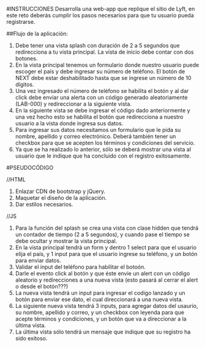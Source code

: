 #INSTRUCCIONES
Desarrolla una web-app que replique el sitio de Lyft, en este reto deberás cumplir los pasos necesarios para que tu usuario pueda registrarse.

##Flujo de la aplicación:
1. Debe tener una vista splash con duración de 2 a 5 segundos que redirecciona a tu vista principal. La vista de inicio debe contar con dos botones.
2. En la vista principal tenemos un formulario donde nuestro usuario puede escoger el país y debe ingresar su número de teléfono. El botón de NEXT debe estar deshabilitado hasta que se ingrese un número de 10 dígitos.
3. Una vez ingresado el número de teléfono se habilita el botón y al dar click debe enviar una alerta con un código generado aleatoriamente (LAB-000) y redireccionar a la siguiente vista.
4. En la siguiente vista se debe ingresar el código dado anteriormente y una vez hecho esto se habilita el botón que redirecciona a nuestro usuario a la vista donde ingresa sus datos.
5. Para ingresar sus datos necesitamos un formulario que le pida su nombre, apellido y correo electrónico. Deberá también tener un checkbox para que se acepten los términos y condiciones del servicio.
6. Ya que se ha realizado lo anterior, sólo se deberá mostrar una vista al usuario que le indique que ha concluido con el registro exitosamente.

#PSEUDOCÓDIGO

//HTML
1. Enlazar CDN de bootstrap y jQuery.
2. Maquetar el diseño de la aplicación.
3. Dar estilos necesarios.

//JS
1. Para la función del splash se crea una vista con clase hidden que tendrá un contador de tiempo (2 a 5 segundos), y cuando pase el tiempo se debe ocultar y mostrar la vista principal.
2. En la vista principal tendrá un form y dentro 1 select para que el usuario elija el país, y 1 input para que el usuario ingrese su teléfono, y un botón para enviar datos.
3. Validar el input del teléfono para habilitar el botoón.
4. Darle el evento click al botón y que éste envie un alert con un código aleatorio y redirecciones a una nueva vista (esto pasará al cerrar el alert o desde el botón???)
5. La nueva vista tendrá un input para ingresar el codigo lanzado y un botón para enviar ese dato, el cual direccionará a una nueva vista.
6. La siguiente nueva vista tendrá 3 inputs, para agregar datos del usaurio, su nombre, apellido y correo, y un checkbox con leyenda para que acepte términos y condiciones, y un botón que va a direccionar a la última vista.
7. La última vista sólo tendrá un mensaje que indique que su registro ha sido exitoso.
